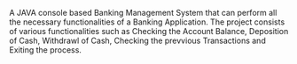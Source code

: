 A JAVA console based Banking Management System that can perform all the necessary functionalities of a Banking Application.
The project consists of various functionalities such as Checking the Account Balance, Deposition of Cash, Withdrawl of Cash, Checking the prevvious Transactions and Exiting the process.

